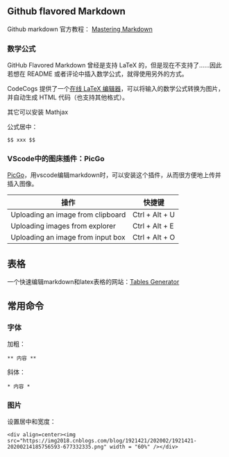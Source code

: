 
## Github flavored Markdown

Github markdown 官方教程：
[Mastering Markdown](https://guides.github.com/features/mastering-markdown/)


### 数学公式
GitHub Flavored Markdown 曾经是支持 LaTeX 的，但是现在不支持了……因此若想在 README 或者评论中插入数学公式，就得使用另外的方式。

CodeCogs 提供了一个[在线 LaTeX 编辑器](https://www.codecogs.com/latex/eqneditor.php)，可以将输入的数学公式转换为图片，并自动生成 HTML 代码（也支持其他格式）。

其它可以安装 Mathjax

公式居中： 
```
$$ xxx $$
```

### VScode中的图床插件：PicGo

[PicGo](https://marketplace.visualstudio.com/items?itemName=Spades.vs-picgo)，用vscode编辑markdown时，可以安装这个插件，从而很方便地上传并插入图像。

操作|快捷键
---|---
Uploading an image from clipboard | Ctrl + Alt + U 
Uploading images from explorer | Ctrl + Alt + E
Uploading an image from input box | Ctrl + Alt + O


## 表格

一个快速编辑markdown和latex表格的网站：[Tables Generator](http://www.tablesgenerator.com/latex_tables)

## 常用命令

### 字体
加粗：
```
** 内容 **
```

斜体：
```
* 内容 *
```

### 图片
设置居中和宽度：
```
<div align=center><img src="https://img2018.cnblogs.com/blog/1921421/202002/1921421-20200214185756593-677332335.png" width = "60%" /></div>
```